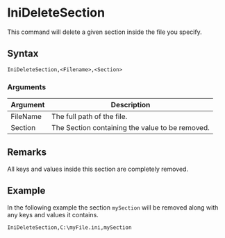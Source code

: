 # IniDeleteSection

This command will delete a given section inside the file you specify.

## Syntax

```pebakery
IniDeleteSection,<Filename>,<Section> 
```

### Arguments

| Argument | Description |
| --- | --- |
| FileName | The full path of the file. |
| Section | The Section containing the value to be removed. |

## Remarks
All keys and values inside this section are completely removed.

## Example

In the following example the section `mySection` will be removed along with any keys and values it contains. 
```pebakery
IniDeleteSection,C:\myFile.ini,mySection 
```